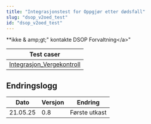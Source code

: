 ```yaml
---
title: "Integrasjonstest for Oppgjør etter dødsfall"
slug: "dsop_v2oed_test"
id: "dsop_v2oed_test"
---
```


**ikke &amp; amp;gt;"
    kontakte DSOP Forvaltning&lt;/a&gt;"

| Test caser                                                 |
|------------------------------------------------------------|
|[Integrasjon_Vergekontroll](https:/dokumentasjon.dsop.no/assets/Integrasjonstest_Vergekontroll.xlsx) |

## Endringslogg

| Dato | Versjon | Endring |
| ---------- | --------- | ------------------------------------------------------------------- |
| 21.05.25 | 0.8 | Første utkast |
